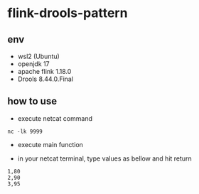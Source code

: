 # flink-drools-pattern


## env 

- wsl2 (Ubuntu)
- openjdk 17
- apache flink 1.18.0
- Drools 8.44.0.Final

## how to use

- execute netcat command
```
nc -lk 9999
```

- execute main function 

- in your netcat terminal, type values as bellow and hit return 
```
1,80
2,90
3,95
```
